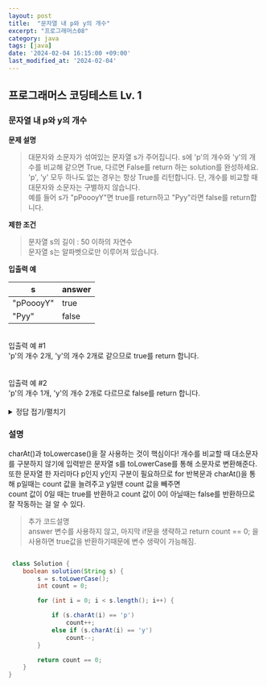 ```yaml
---
layout: post
title:  "문자열 내 p와 y의 개수"
excerpt: "프로그래머스08"
category: java
tags: [java]
date: '2024-02-04 16:15:00 +09:00'
last_modified_at: '2024-02-04'
---
```


## 프로그래머스 코딩테스트 Lv. 1

### 문자열 내 p와 y의 개수


**문제 설명**
> 대문자와 소문자가 섞여있는 문자열 s가 주어집니다. s에 'p'의 개수와 'y'의 개수를 비교해 같으면 True, 다르면 False를 return 하는 solution를 완성하세요.<br>
> 'p', 'y' 모두 하나도 없는 경우는 항상 True를 리턴합니다. 단, 개수를 비교할 때 대문자와 소문자는 구별하지 않습니다.<br>
> 예를 들어 s가 "pPoooyY"면 true를 return하고 "Pyy"라면 false를 return합니다.<br>

**제한 조건**
> 문자열 s의 길이 : 50 이하의 자연수<br>
> 문자열 s는 알파벳으로만 이루어져 있습니다.


**입출력 예**

| s         | answer |
| --------- | ------ |
| "pPoooyY" | true   |
| "Pyy"     | false  |


<br>
입출력 예 #1<br>
'p'의 개수 2개, 'y'의 개수 2개로 같으므로 true를 return 합니다.<br>
<br><br>
입출력 예 #2<br>
'p'의 개수 1개, 'y'의 개수 2개로 다르므로 false를 return 합니다.<br><br>



<details>
<summary>정답 접기/펼치기</summary>
<div markdown="1">

```java

class Solution {
    boolean solution(String s) {
        boolean answer = true;
        int count = 0;
        s = s.toLowerCase();
        for (int i = 0; i < s.length(); i++) {
            if(s.charAt(i) == 'p')
                count ++;
            else if(s.charAt(i) == 'y')
                count --;   
        }
        if(count != 0)
            answer = false;
        
        return answer;

```

</div>
</details>



### 설명

charAt()과 toLowercase()을 잘 사용하는 것이 핵심이다! 개수를 비교할 때 대소문자를 구분하지 않기에 입력받은 문자열 s를 toLowerCase를 통해 소문자로 변환해준다. <br>
또한 문자열 한 자리마다 p인지 y인지 구분이 필요하므로 for 반복문과 charAt()을 통해 p일때는 count 값을 늘려주고 y일땐 count 값을 빼주면 <br>
count 값이 0일 때는 true를 반환하고 count 값이 0이 아닐때는 false를 반환하므로 잘 작동하는 걸 알 수 있다. <br>
> 추가 코드설명<br>
> answer 변수를 사용하지 않고, 마지막 if문을 생략하고 return count == 0; 을 사용하면 true값을 반환하기때문에 변수 생략이 가능해짐.

```java 

 class Solution {
    boolean solution(String s) {
        s = s.toLowerCase();
        int count = 0;

        for (int i = 0; i < s.length(); i++) {

            if (s.charAt(i) == 'p')
                count++;
            else if (s.charAt(i) == 'y')
                count--;
        }

        return count == 0;
    }
}

```